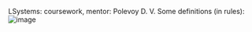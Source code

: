 LSystems: coursework, mentor: Polevoy D. V.
Some definitions (in rules):
![image](https://github.com/g0lubew-iv/LSystems/assets/60041938/2011db8a-3943-474a-a2dc-d62c7ceb50c1)